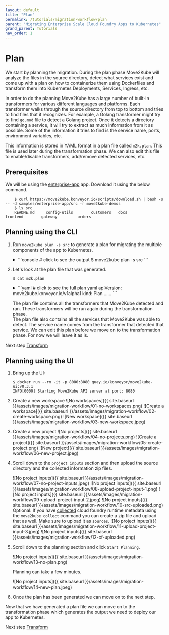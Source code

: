 ```yaml
---
layout: default
title: "Plan"
permalink: /tutorials/migration-workflow/plan
parent: "Migrating Enterprise Scale Cloud Foundry Apps to Kubernetes"
grand_parent: Tutorials
nav_order: 1
---
```


# Plan

We start by planning the migration. During the plan phase Move2Kube will analyze the files in the source directory, detect what services exist and come up with a plan on how to containerize them using Dockerfiles and transform them into Kubernetes Deployments, Services, Ingress, etc.

In order to do the planning Move2Kube has a large number of built-in transformers for various different languages and platforms. Each transformer walks through the source directory from top to bottom and tries to find files that it recognizes. For example, a Golang transformer might try to find `go.mod` file to detect a Golang project. Once it detects a directory containing a service, it will try to extract as much information from it as possible. Some of the information it tries to find is the service name, ports, environment variables, etc.

This information is stored in YAML format in a plan file called `m2k.plan`. This file is used later during the transformation phase. We can also edit this file to enable/disable transformers, add/remove detected services, etc.

## Prerequisites

We will be using the [enterprise-app](https://github.com/konveyor/move2kube-demos/tree/main/samples/enterprise-app) app. Download it using the below command.

  ```console
      $ curl https://move2kube.konveyor.io/scripts/download.sh | bash -s -- -d samples/enterprise-app/src -r move2kube-demos
      $ ls src
      README.md		config-utils		customers	docs			frontend		gateway			orders
  ```

## Planning using the CLI

1. Run `move2kube plan -s src` to generate a plan for migrating the multiple components of the app to Kubernetes.

    <details markdown="block">
    <summary markdown="block">
    ```console
    # click to see the output
    $ move2kube plan -s src
    ```
    </summary>
    ```console
    INFO[0000] Configuration loading done                   
    INFO[0000] Planning Transformation - Base Directory     
    INFO[0000] [CloudFoundry] Planning transformation       
    INFO[0000] Identified 3 named services and 0 to-be-named services 
    INFO[0000] [CloudFoundry] Done                          
    INFO[0000] [ComposeAnalyser] Planning transformation    
    INFO[0000] [ComposeAnalyser] Done                       
    INFO[0000] [DockerfileDetector] Planning transformation 
    INFO[0000] [DockerfileDetector] Done                    
    INFO[0000] [Base Directory] Identified 3 named services and 0 to-be-named services 
    INFO[0000] Transformation planning - Base Directory done 
    INFO[0000] Planning Transformation - Directory Walk     
    INFO[0000] Identified 1 named services and 0 to-be-named services in config-utils 
    INFO[0000] Identified 1 named services and 0 to-be-named services in customers 
    INFO[0000] Identified 1 named services and 0 to-be-named services in frontend 
    INFO[0000] Identified 1 named services and 0 to-be-named services in gateway 
    INFO[0000] Identified 1 named services and 0 to-be-named services in inventory 
    INFO[0000] Identified 1 named services and 0 to-be-named services in orders 
    INFO[0000] Transformation planning - Directory Walk done 
    INFO[0000] [Directory Walk] Identified 6 named services and 0 to-be-named services 
    INFO[0000] [Named Services] Identified 6 named services 
    INFO[0000] No of services identified : 6                
    INFO[0000] Plan can be found at [/Users/user/Desktop/tutorial/m2k.plan].
    ```
    </details>

1. Let's look at the plan file that was generated.

    ```console
    $ cat m2k.plan 
    ```

    <details markdown="block">
    <summary markdown="block">
    ```yaml
    # click to see the full plan yaml
    apiVersion: move2kube.konveyor.io/v1alpha1
    kind: Plan
    ......
    ```
    </summary>
    ```yaml
    apiVersion: move2kube.konveyor.io/v1alpha1
    kind: Plan
    metadata:
      name: myproject
    spec:
      sourceDir: src
      services:
        config-utils:
          - transformerName: Maven
            paths:
              MavenPom:
                - config-utils/pom.xml
              ServiceDirPath:
                - config-utils
            configs:
              Maven:
                mavenAppName: config-utils
                artifactType: jar
                mvnwPresent: false
        customers:
          - transformerName: Maven
            paths:
              MavenPom:
                - customers/pom.xml
              ServiceDirPath:
                - customers
            configs:
              Maven:
                mavenAppName: customers
                artifactType: war
                mavenProfiles:
                  - dev-inmemorydb
                  - prod-externaldb
                mvnwPresent: true
              SpringBoot:
                springBootVersion: 2.5.0
                springBootProfiles:
                  - dev-inmemorydb
                  - prod-externaldb
        frontend:
          - transformerName: CloudFoundry
            paths:
              CfManifest:
                - frontend/manifest.yml
              ServiceDirPath:
                - frontend
            configs:
              CloudFoundryService:
                serviceName: frontend
              ContainerizationOptions:
                - Nodejs-Dockerfile
          - transformerName: Nodejs-Dockerfile
            paths:
              ServiceDirPath:
                - frontend
        gateway:
          - transformerName: CloudFoundry
            paths:
              BuildArtifact:
                - gateway/target/ROOT.jar
              CfManifest:
                - gateway/manifest.yml
              ServiceDirPath:
                - gateway
            configs:
              CloudFoundryService:
                serviceName: gateway
              ContainerizationOptions:
                - Maven
          - transformerName: Maven
            paths:
              MavenPom:
                - gateway/pom.xml
              ServiceDirPath:
                - gateway
            configs:
              Maven:
                mavenAppName: gateway
                artifactType: jar
                mavenProfiles:
                  - dev
                  - prod
                mvnwPresent: true
              SpringBoot:
                springBootAppName: gateway
                springBootProfiles:
                  - dev
                  - prod
        inventory:
          - transformerName: Maven
            paths:
              MavenPom:
                - inventory/pom.xml
              ServiceDirPath:
                - inventory
            configs:
              Maven:
                mavenAppName: inventory
                artifactType: jar
                mavenProfiles:
                  - dev-inmemorydb
                  - prod-externaldb
                mvnwPresent: true
              SpringBoot:
                springBootProfiles:
                  - dev-inmemorydb
                  - prod-externaldb
        orders:
          - transformerName: CloudFoundry
            paths:
              BuildArtifact:
                - orders/target/ROOT.jar
              CfManifest:
                - orders/manifest.yml
              ServiceDirPath:
                - orders
            configs:
              CloudFoundryService:
                serviceName: orders
              ContainerizationOptions:
                - Maven
          - transformerName: Maven
            paths:
              MavenPom:
                - orders/pom.xml
              ServiceDirPath:
                - orders
            configs:
              Maven:
                mavenAppName: orders
                artifactType: jar
                mavenProfiles:
                  - dev-inmemorydb
                  - prod-externaldb
                mvnwPresent: true
              SpringBoot:
                springBootAppName: orders
                springBootProfiles:
                  - dev-inmemorydb
                  - prod-externaldb
      transformers:
        Buildconfig: m2kassets/built-in/transformers/kubernetes/buildconfig/transformer.yaml
        CloudFoundry: m2kassets/built-in/transformers/cloudfoundry/transformer.yaml
        ClusterSelector: m2kassets/built-in/transformers/kubernetes/clusterselector/transformer.yaml
        ComposeAnalyser: m2kassets/built-in/transformers/compose/composeanalyser/transformer.yaml
        ComposeGenerator: m2kassets/built-in/transformers/compose/composegenerator/transformer.yaml
        ContainerImagesPushScriptGenerator: m2kassets/built-in/transformers/containerimagespushscript/transformer.yaml
        DockerfileDetector: m2kassets/built-in/transformers/dockerfile/dockerfiledetector/transformer.yaml
        DockerfileImageBuildScript: m2kassets/built-in/transformers/dockerfile/dockerimagebuildscript/transformer.yaml
        DockerfileParser: m2kassets/built-in/transformers/dockerfile/dockerfileparser/transformer.yaml
        DotNetCore-Dockerfile: m2kassets/built-in/transformers/dockerfilegenerator/dotnetcore/transformer.yaml
        EarAnalyser: m2kassets/built-in/transformers/dockerfilegenerator/java/earanalyser/transformer.yaml
        EarRouter: m2kassets/built-in/transformers/dockerfilegenerator/java/earrouter/transformer.yaml
        Golang-Dockerfile: m2kassets/built-in/transformers/dockerfilegenerator/golang/transformer.yaml
        Gradle: m2kassets/built-in/transformers/dockerfilegenerator/java/gradle/transformer.yaml
        Jar: m2kassets/built-in/transformers/dockerfilegenerator/java/jar/transformer.yaml
        Jboss: m2kassets/built-in/transformers/dockerfilegenerator/java/jboss/transformer.yaml
        Knative: m2kassets/built-in/transformers/kubernetes/knative/transformer.yaml
        Kubernetes: m2kassets/built-in/transformers/kubernetes/kubernetes/transformer.yaml
        KubernetesVersionChanger: m2kassets/built-in/transformers/kubernetes/kubernetesversionchanger/transformer.yaml
        Liberty: m2kassets/built-in/transformers/dockerfilegenerator/java/liberty/transformer.yaml
        Maven: m2kassets/built-in/transformers/dockerfilegenerator/java/maven/transformer.yaml
        Nodejs-Dockerfile: m2kassets/built-in/transformers/dockerfilegenerator/nodejs/transformer.yaml
        PHP-Dockerfile: m2kassets/built-in/transformers/dockerfilegenerator/php/transformer.yaml
        Parameterizer: m2kassets/built-in/transformers/kubernetes/parameterizer/transformer.yaml
        Python-Dockerfile: m2kassets/built-in/transformers/dockerfilegenerator/python/transformer.yaml
        ReadMeGenerator: m2kassets/built-in/transformers/readmegenerator/transformer.yaml
        Ruby-Dockerfile: m2kassets/built-in/transformers/dockerfilegenerator/ruby/transformer.yaml
        Rust-Dockerfile: m2kassets/built-in/transformers/dockerfilegenerator/rust/transformer.yaml
        Tekton: m2kassets/built-in/transformers/kubernetes/tekton/transformer.yaml
        Tomcat: m2kassets/built-in/transformers/dockerfilegenerator/java/tomcat/transformer.yaml
        WarAnalyser: m2kassets/built-in/transformers/dockerfilegenerator/java/waranalyser/transformer.yaml
        WarRouter: m2kassets/built-in/transformers/dockerfilegenerator/java/warrouter/transformer.yaml
        WinConsoleApp-Dockerfile: m2kassets/built-in/transformers/dockerfilegenerator/windows/winconsole/transformer.yaml
        WinSLWebApp-Dockerfile: m2kassets/built-in/transformers/dockerfilegenerator/windows/winsilverlightweb/transformer.yaml
        WinWebApp-Dockerfile: m2kassets/built-in/transformers/dockerfilegenerator/windows/winweb/transformer.yaml
        ZuulAnalyser: m2kassets/built-in/transformers/dockerfilegenerator/java/zuul/transformer.yaml
    ```
    </details>

    The plan file contains all the transformers that Move2Kube detected and ran.
    These transformers will be run again during the transformation phase.  
    The plan file also contains all the services that Move2Kube was able to detect.
    The service name comes from the transformer that detected that service.
    We can edit this plan before we move on to the transformation phase. For now we will leave it as is.

Next step [Transform](/tutorials/migration-workflow/transform)

## Planning using the UI

1. Bring up the UI:
    ```console
    $ docker run --rm -it -p 8080:8080 quay.io/konveyor/move2kube-ui:v0.3.1
    INFO[0000] Starting Move2Kube API server at port: 8080
    ```

1. Create a new workspace
    ![No workspaces]({{ site.baseurl }}/assets/images/migration-workflow/01-no-workspaces.png)
    ![Create a workspace]({{ site.baseurl }}/assets/images/migration-workflow/02-create-workspace.png)
    ![New workspace]({{ site.baseurl }}/assets/images/migration-workflow/03-new-workspace.jpeg)

1. Create a new project
    ![No projects]({{ site.baseurl }}/assets/images/migration-workflow/04-no-projects.png)
    ![Create a project]({{ site.baseurl }}/assets/images/migration-workflow/05-create-project.png)
    ![New project]({{ site.baseurl }}/assets/images/migration-workflow/06-new-project.jpeg)

1. Scroll down to the `project inputs` section and then upload the source directory and the collected information zip files.

    ![No project inputs]({{ site.baseurl }}/assets/images/migration-workflow/07-no-project-inputs.jpeg)
    ![No project inputs]({{ site.baseurl }}/assets/images/migration-workflow/08-upload-project-input-1.png)
    ![No project inputs]({{ site.baseurl }}/assets/images/migration-workflow/09-upload-project-input-2.jpeg)
    ![No project inputs]({{ site.baseurl }}/assets/images/migration-workflow/10-src-uploaded.png)
    Optional: If you have [collected](/tutorials/migration-workflow/collect) cloud foundry runtime metadata using the `move2kube collect` command you can create a zip file and upload that as well. Make sure to upload it as `sources`.
    ![No project inputs]({{ site.baseurl }}/assets/images/migration-workflow/11-upload-project-input-3.jpeg)
    ![No project inputs]({{ site.baseurl }}/assets/images/migration-workflow/12-cf-uploaded.png)

1. Scroll down to the planning section and click `Start Planning`.

    ![No project inputs]({{ site.baseurl }}/assets/images/migration-workflow/13-no-plan.png)

    Planning can take a few minutes.

    ![No project inputs]({{ site.baseurl }}/assets/images/migration-workflow/14-new-plan.jpeg)

1.  Once the plan has been generated we can move on to the next step.

Now that we have generated a plan file we can move on to the transformation phase which generates the output we need to deploy our app to Kubernetes.

Next step [Transform](/tutorials/migration-workflow/transform)
